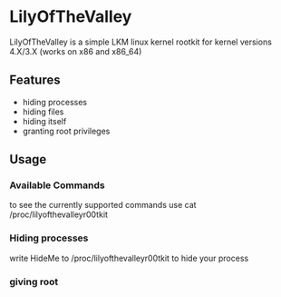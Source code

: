 # LilyOfTheValley

LilyOfTheValley is a simple LKM linux kernel rootkit for kernel versions 4.X/3.X (works on x86 and x86_64)

## Features

* hiding processes
* hiding files
* hiding itself 
* granting root privileges

## Usage

### Available Commands
to see the currently supported commands use cat /proc/lilyofthevalleyr00tkit 

### Hiding processes
write HideMe to /proc/lilyofthevalleyr00tkit  to hide your process 

### giving root

